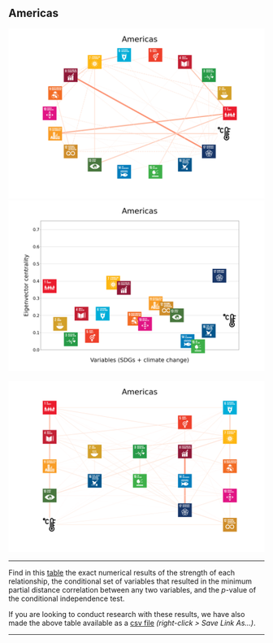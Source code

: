 ## Americas

<img src="Americas_circular_network_logos.png">
<img src="Americas_eigenvector_centrality.png">
<br>
<br>
<img src="Americas_multipartite_network_logos_cluster.png">

---

Find in this <a href="TLPH_website_tables_11-11.pdf" target="_blank">table</a> the exact numerical results of the strength of each relationship, the conditional set of variables that resulted in the minimum partial distance correlation between any two variables, and the _p_-value of the conditional independence test.

If you are looking to conduct research with these results, we have also made the above table available as a <a href="https://raw.githubusercontent.com/felix-laumann/SDG-networks/gh-pages/Results/csv/conditions_Americas.csv" target="_blank" download>csv file</a> _(right-click > Save Link As...)_. 

---
